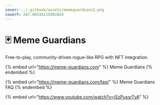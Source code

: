 ```yaml
---
cover: ../.gitbook/assets/memeguardians2.png
coverY: 247.60244115082824
---
```


# 🃏 Meme Guardians

Free-to-play, community-driven rogue-like RPG with NFT integration.

{% embed url="https://meme-guardians.com" %}
Meme Guardians 
{% endembed %}

{% embed url="https://meme-guardians.com/faq/" %}
Meme Guardians FAQ
{% endembed %}

{% embed url="https://www.youtube.com/watch?v=jSzPussrTyA" %}